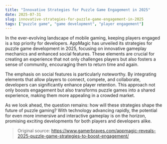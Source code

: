 ```yaml
---
title: "Innovative Strategies for Puzzle Game Engagement in 2025"
date: 2025-07-31
slug: innovative-strategies-for-puzzle-game-engagement-in-2025
tags: ["puzzle game", "game development", "player engagement"]
---
```


In the ever-evolving landscape of mobile gaming, keeping players engaged is a top priority for developers. AppMagic has unveiled its strategies for puzzle game development in 2025, focusing on innovative gameplay mechanics and enhanced social features. These elements are crucial for creating an experience that not only challenges players but also fosters a sense of community, encouraging them to return time and again.

The emphasis on social features is particularly noteworthy. By integrating elements that allow players to connect, compete, and collaborate, developers can significantly enhance player retention. This approach not only boosts engagement but also transforms puzzle games into a shared experience, making them more appealing in a crowded market.

As we look ahead, the question remains: how will these strategies shape the future of puzzle gaming? With technology advancing rapidly, the potential for even more immersive and interactive gameplay is on the horizon, promising exciting developments for both players and developers alike.
> Original source: https://www.gamerbraves.com/appmagic-reveals-2025-puzzle-game-strategies-to-boost-engagement/